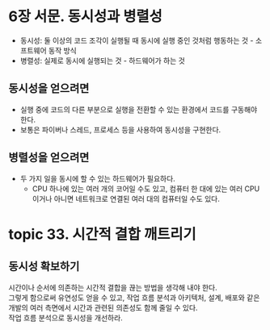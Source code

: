 # 6장 서문. 동시성과 병렬성

- 동시성: 둘 이상의 코드 조각이 실행될 때 동시에 실행 중인 것처럼 행동하는 것 - 소프트웨어 동작 방식
- 병렬성: 실제로 동시에 실행되는 것 - 하드웨어가 하는 것

## 동시성을 얻으려면

- 실행 중에 코드의 다른 부분으로 실행을 전환할 수 있는 환경에서 코드를 구동해야 한다.
- 보통은 파이버나 스레드, 프로세스 등을 사용하여 동시성을 구현한다.

## 병렬성을 얻으려면

- 두 가지 일을 동시에 할 수 있는 하드웨어가 필요하다.
  - CPU 하나에 있는 여러 개의 코어일 수도 있고, 컴퓨터 한 대에 있는 여러 CPU이거나 아니면 네트워크로 연결된 여러 대의 컴퓨터일 수도 있다.

# topic 33. 시간적 결합 깨트리기

## 동시성 확보하기

시간이나 순서에 의존하는 시간적 결합을 끊는 방법을 생각해 내야 한다. <br />
그렇게 함으로써 유연성도 얻을 수 있고, 작업 흐름 분석과 아키텍처, 설계, 배포와 같은 개발의 여러 측면에서 시간과 관련된 의존성도 함께 줄일 수 있다. <br />
작업 흐름 분석으로 동시성을 개선하라.

